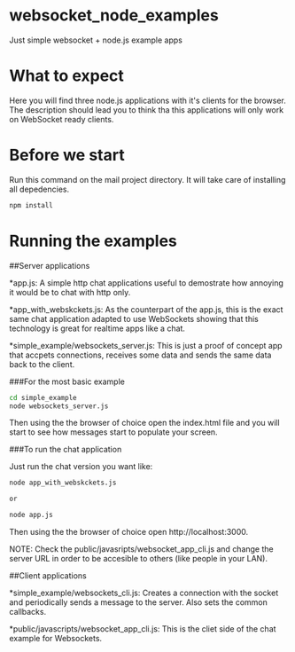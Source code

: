 websocket_node_examples
=======================

Just simple websocket + node.js example apps


What to expect
==============

Here you will find three node.js applications with it's clients for the browser. The description should lead you to think
tha this applications will only work on WebSocket ready clients.

Before we start
===============

Run this command on the mail project directory. It will take care of installing all depedencies.

```bash
npm install
```


Running the examples
====================

##Server applications

*app.js: A simple http chat applications useful to demostrate how annoying it would be to chat with http only.

*app_with_webskckets.js: As the counterpart of the app.js, this is the exact same chat application adapted to use WebSockets showing
that this technology is great for realtime apps like a chat.

*simple_example/websockets_server.js: This is just a proof of concept app that accpets connections, receives some data and sends
the same data back to the client.

###For the most basic example

```bash
cd simple_example
node websockets_server.js
```

Then using the the browser of choice open the index.html file and you will start to see how messages start to populate your screen.

###To run the chat application

Just run the chat version you want like:

```bash
node app_with_webskckets.js

or

node app.js
```

Then using the the browser of choice open http://localhost:3000.

NOTE: Check the public/javasripts/websocket_app_cli.js and change the server URL in order to be accesible to others (like people in your LAN).

##Client applications

*simple_example/websockets_cli.js: Creates a connection with the socket and periodically sends a message to the server. Also sets
the common callbacks.

*public/javascripts/websocket_app_cli.js: This is the cliet side of the chat example for Websockets.

